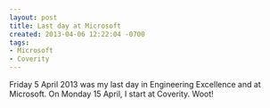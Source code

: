 ```yaml
---
layout: post
title: Last day at Microsoft
created: 2013-04-06 12:22:04 -0700
tags:
- Microsoft
- Coverity
---
```

Friday 5 April 2013 was my last day in Engineering Excellence and at Microsoft.
On Monday 15 April, I start at Coverity. Woot!

